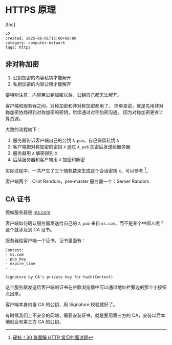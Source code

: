 # HTTPS 原理

[toc]

```
v2
created, 2025-06-01T15:00+08:00
category: computer-network
tags: https
```

## 非对称加密

1. 公钥加密的内容私钥才能解开
2. 私钥加密的内容公钥才能解开

要特别注意：内容用公钥加密以后，公钥自己都无法解开。

客户端和服务器之间，对称加密和非对称加密都用了。
简单来说，就是先用非对称加密协商得到对称加密的密钥，后续通过对称加密沟通。
因为对称加密更省计算资源。

大致的流程如下：

1. 服务器告诉客户端自己的公钥 `A_pub`，自己保留私钥 `A`
2. 客户端把对称加密的密钥 `X` 通过 `A_pub` 加密后发送给服务器
3. 服务器用 `A` 解密得到 `X`
4. 后续服务器和客户端用 `X` 加密和解密

实际过程中，一共产生了三个随机数来生成这个会话密钥 `X`，可以参考 [^2]。

客户端两个：Clint Random，pre-master
服务器一个：Server Random

## CA 证书

假如服务器是 [ms.com](https://ms.com)

客户端如何确认服务器发送给自己的 `A_pub` 来自 `ms.com`，而不是某个中间人呢？
这个就涉及到 CA 证书。

服务器给客户端一个证书，证书里面有：

```
Content:
- ms.com
- pub_key
- expire_time
- ...

Signature by CA's private key for hash(Content)
```

这个服务器发送给客户端的证书在谷歌浏览器中可以通过地址栏旁边的那个小按钮点出来。

客户端本身内置 CA 的公钥，用 Signature 校验就好了。

有时候我们上不安全的网站，需要安装证书，就是要用第三方的 CA，安装以后本地就会有第三方 CA 的公钥。

[^1]: [彻底搞懂 HTTPS 的加密原理 - 知乎](https://zhuanlan.zhihu.com/p/43789231)
[^2]: [硬核！30 张图解 HTTP 常见的面试题](https://mp.weixin.qq.com/s/bUy220-ect00N4gnO0697A)
